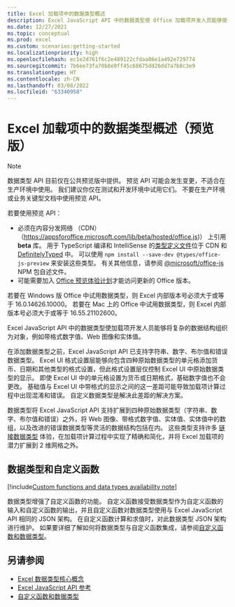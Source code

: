```yaml
---
title: Excel 加载项中的数据类型概述
description: Excel JavaScript API 中的数据类型使 Office 加载项开发人员能够使用带格式数字值、Web 图像、实体值、实体值中的数组以及作为数据类型的增强型错误。
ms.date: 12/27/2021
ms.topic: conceptual
ms.prod: excel
ms.custom: scenarios:getting-started
ms.localizationpriority: high
ms.openlocfilehash: ec1e2d761f6c2e489122cfdaa86e1a492e729774
ms.sourcegitcommit: 7b6ee73fa70b8e0ff45c68675dd26dd7a7b8c3e9
ms.translationtype: HT
ms.contentlocale: zh-CN
ms.lasthandoff: 03/08/2022
ms.locfileid: "63340958"
---
```

# <a name="overview-of-data-types-in-excel-add-ins-preview"></a>Excel 加载项中的数据类型概述（预览版）

> [!NOTE]
> 数据类型 API 目前仅在公共预览版中提供。 预览 API 可能会发生变更，不适合在生产环境中使用。 我们建议你仅在测试和开发环境中试用它们。 不要在生产环境或业务关键型文档中使用预览 API。
>
> 若要使用预览 API：
>
> - 必须在内容分发网络 （CDN） （https://appsforoffice.microsoft.com/lib/beta/hosted/office.js)） 上引用 **beta** 库。 用于 TypeScript 编译和 IntelliSense 的[类型定义文件](https://appsforoffice.microsoft.com/lib/beta/hosted/office.d.ts)位于 CDN 和 [DefinitelyTyped](https://raw.githubusercontent.com/DefinitelyTyped/DefinitelyTyped/master/types/office-js-preview/index.d.ts) 中。 可以使用 `npm install --save-dev @types/office-js-preview` 来安装这些类型。 有关其他信息，请参阅 [@microsoft/office-js](https://www.npmjs.com/package/@microsoft/office-js) NPM 包自述文件。
> - 可能需要加入 [Office 预览体验计划](https://insider.office.com)才能访问更新的 Office 版本。
>
> 若要在 Windows 版 Office 中试用数据类型，则 Excel 内部版本号必须大于或等于 16.0.14626.10000。 若要在 Mac 上的 Office 中试用数据类型，则 Excel 内部版本号必须大于或等于 16.55.21102600。

Excel JavaScript API 中的数据类型使加载项开发人员能够将复杂的数据结构组织为对象，例如带格式数字值、Web 图像和实体值。

在添加数据类型之前，Excel JavaScript API 已支持字符串、数字、布尔值和错误数据类型。 Excel UI 格式设置层能够向包含四种原始数据类型的单元格添加货币、日期和其他类型的格式设置，但此格式设置层仅控制 Excel UI 中原始数据类型的显示。 即使 Excel UI 中的单元格设置为货币或日期格式，基础数字值也不会更改。 基础值与 Excel UI 中带格式的显示之间的这一差距可能导致加载项计算过程中出现混淆和错误。 自定义数据类型是解决此差距的解决方案。

数据类型将 Excel JavaScript API 支持扩展到四种原始数据类型（字符串、数字、布尔值和错误）之外，将 Web 图像、带格式数字值、实体值、实体值中的数组，以及改进的错误数据类型等灵活的数据结构包括在内。 这些类型支持许多 [链接数据类型](https://support.microsoft.com/office/what-linked-data-types-are-available-in-excel-6510ab58-52f6-4368-ba0f-6a76c0190772) 体验，在加载项计算过程中实现了精确和简化，并将 Excel 加载项的潜力扩展到 2 维网格之外。

## <a name="data-types-and-custom-functions"></a>数据类型和自定义函数

[!include[Custom functions and data types availability note](../includes/excel-custom-functions-data-types-note.md)]

数据类型增强了自定义函数的功能。 自定义函数接受数据类型作为自定义函数的输入和自定义函数的输出，并且自定义函数对数据类型使用与 Excel JavaScript API 相同的 JSON 架构。 在自定义函数计算和求值时，对此数据类型 JSON 架构进行维护。 如果要详细了解如何将数据类型与自定义函数集成，请参阅[自定义函数和数据类型](custom-functions-data-types-concepts.md)。

## <a name="see-also"></a>另请参阅

- [Excel 数据类型核心概念](excel-data-types-concepts.md)
- [Excel JavaScript API 参考](../reference/overview/excel-add-ins-reference-overview.md)
- [自定义函数和数据类型](custom-functions-data-types-concepts.md)
